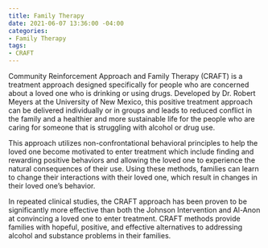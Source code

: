 ```yaml
---
title: Family Therapy
date: 2021-06-07 13:36:00 -04:00
categories:
- Family Therapy
tags:
- CRAFT
---
```


Community Reinforcement Approach and Family Therapy (CRAFT) is a treatment approach designed specifically for people who are concerned about a loved one who is drinking or using drugs. Developed by Dr. Robert Meyers at the University of New Mexico, this positive treatment approach can be delivered individually or in groups and leads to reduced conflict in the family and a healthier and more sustainable life for the people who are caring for someone that is struggling with alcohol or drug use.

This approach utilizes non-confrontational behavioral principles to help the loved one become motivated to enter treatment which include finding and rewarding positive behaviors and allowing the loved one to experience the natural consequences of their use. Using these methods, families can learn to change their interactions with their loved one, which result in changes in their loved one’s behavior. 

In repeated clinical studies, the CRAFT approach has been proven to be significantly more effective than both the Johnson Intervention and Al-Anon at convincing a loved one to enter treatment. CRAFT methods provide families with hopeful, positive, and effective alternatives to addressing alcohol and substance problems in their families.